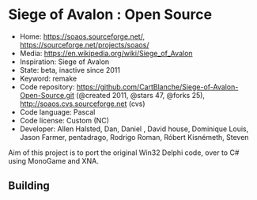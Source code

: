 # Siege of Avalon : Open Source

- Home: https://soaos.sourceforge.net/, https://sourceforge.net/projects/soaos/
- Media: https://en.wikipedia.org/wiki/Siege_of_Avalon
- Inspiration: Siege of Avalon
- State: beta, inactive since 2011
- Keyword: remake
- Code repository: https://github.com/CartBlanche/Siege-of-Avalon-Open-Source.git (@created 2011, @stars 47, @forks 25), http://soaos.cvs.sourceforge.net (cvs)
- Code language: Pascal
- Code license: Custom (NC)
- Developer: Allen Halsted, Dan, Daniel <Vampo Rainze>, David house, Dominique Louis, Jason Farmer, pentadrago, Rodrigo Roman, Róbert Kisnémeth, Steven

Aim of this project is to port the original Win32 Delphi code, over to C# using MonoGame and XNA.

## Building
